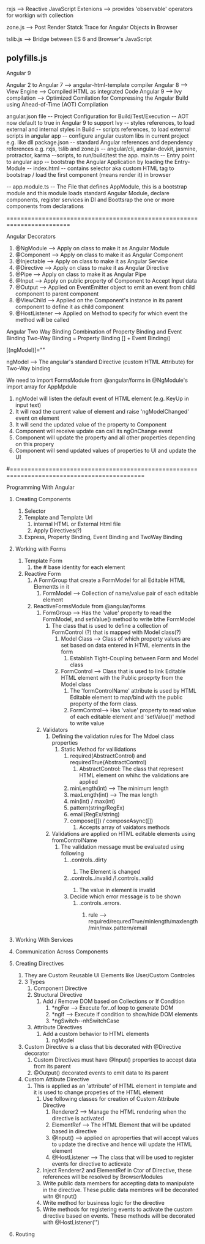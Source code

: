 rxjs --> Reactive JavaScript Extenions --> provides 'observable' operators for workign with collection

zone.js --> Post Render Statck Trace for Angular Objects in Browser

tslib.js --> Bridge between ES 6 and Browser's JavaScript

## polyfills.js

Angular 9

Angular 2 to Angular 7 --> angular-html-template compiler
Angular 8 --> View Engine --> Compiled HTML as integrated Code
Angular 9 --> Ivy compilation
--> Optimized Comilation for Compressing the Angular Build using Ahead-of-Time (AOT) Compilation

angular.json file
-- Project Configuration for Build/Test/Execution
-- AOT now default to true in Angular 9 to support Ivy
-- styles references, to load external and internal styles in Build
-- scripts references, to load external scripts in angular app
-- configure angular custom libs in current project e.g. like dll
package.json
-- standard Angular references and dependency references e.g. rxjs, tslib and zone.js
-- angular/cli, angular-devkit, jasmine, protractor, karma
--scripts, to run/build/test the app.
main.ts
-- Entry point to angular app
-- bootstrap the Angular Application by loading the Entry-Module
-- index.html
-- contains selector aka custom HTML tag to bootstrap / load the first component (means render it) in browser

-- app.module.ts
-- The File that defines AppModule, this is a bootstrap module and this module loads standard Angular Module, declare components, register services in DI and Boottsrap the one or more components from declarations

========================================================================

Angular Decorators

1. @NgModule --> Apply on class to make it as Angular Module
2. @Component --> Apply on class to make it as Angular Component
3. @Injectable --> Apply on class to make it as Angular Service
4. @Directive --> Apply on class to make it as Angular Directive
5. @Pipe --> Apply on class to make it as Angular Pipe
6. @Input --> Apply on public property of Component to Accept Input data
7. @Output --> Applied on EventEmitter object to emit an event from child component to parent component
8. @ViewChild --> Applied on the Component's instance in its parent component to define it as child component
9. @HostListener --> Applied on Method to specify for which event the method will be called

Angular Two Way Binding
Combination of Property Binding and Event Binding
Two-Way Binding = Property Binding [] + Event Binding()

[(ngModel)]="<PUBLIC-PROPERTY-FROM-COMPONENT-CLASS>"

ngModel --> The angular's standard Directive (custom HTML Attribute) for Two-Way binding

We need to import FormsModule from @angular/forms in @NgModule's import array for AppMpdule

1. ngModel will listen the default event of HTML element (e.g. KeyUp in input text)
2. It will read the current value of element and raise 'ngModelChanged' event on element
3. It will send the updated value of the property to Component
4. Component will receive update can call its ngOnChange event
5. Component will update the property and all other properties depending on this propery
6. Component will send updated values of properties to UI and update the UI

#============================================================================================

Programming With Angular

1. Creating Components
   1. Selector
   2. Template and Template Url
      1. internal HTML or External Html file
      2. Apply Directives(?)
   3. Express, Property Binding, Event Binding and TwoWay Binding
2. Working with Forms
   1. Template Form
      1. the # base identity for each element
   2. Reactive Form
      1. A FormGroup that create a FormModel for all Editable HTML Elementts in it 
         1. FormModel --> Collection of name/value pair of each editable element
      2. ReactiveFormsModule from @angular/forms
         1. FormGroup --> Has the 'value' property to read the FormModel, and setValue() method to write bthe FormModel
            1. The class that is used to define a collection of FormControl (?) that is mapped with Model class(?)
               1. Model Class --> Class of which property values are set based on data entered in HTML elements in the form
                  1. Establish Tight-Coupling between Form and Model class
               2. FormControl --> Class that is used to link Editable HTML element with the Public proeprty from the Model class 
                  1. The 'formControlName' attribute is used by HTML Editable element to map/bind with the public property of the form class. 
                  2. FormControl--> Has 'value' property to read value of each editable element and 'setValue()' method to write value
         2. Validators
            1. Defining the validation rules for The Mdoel class properties
               1. Static Method for valilidations
                  1. required(AbstractControl) and requiredTrue(AbstractControl)
                     1. AbstractControl: The class that represent HTML element on whihc the validations are applied
                  2. minLength(int) --> The minimum length
                  3. maxLength(int) --> The max length 
                  4. min(int) / max(int)
                  5. pattern(string/RegEx)
                  6. email(RegEx/string) 
                  7. compose([]) / composeAsync([])
                     1. Accepts array of vaidators methods
            2. Validations are applied on HTML editable elements using fromControlName
               1. The validation message must be evaluated using following
                  1. <FormGroup>.controls.<formControlName>.dirty
                     1. The Element is changed
                  2. <FormGroup>.controls.<formControlName>.invalid /!<FormGroup>.controls.<formControlName>.valid
                     1. The value in element is invalid
                  3. Decide which error message is to be shown
                     1. <FormGroup>.controls.<formControlName>.errors.<rule>
                        1. rule --> required/requredTrue/minlength/maxlength/min/max.pattern/email
3. Working With Services
4. Communication Across Components
  
5. Creating Directives
   1. They are Custom Reusable UI Elements like User/Custom Controles
   2. 3 Types
      1. Component Directive
      2. Structural Directive
         1. Add / Remove DOM based on Collections or If Condition
            1. \*ngFor --> Execute for..of loop to generate DOM
            2. \*ngIf --> Execute if condition to show/hide DOM elements
            3. \*ngSwitch--nhSwitchCase
      3. Attribute Directives
         1. Add a custom behavior to HTML elements
            1. ngModel
   3. Custom Directive is a class that bis decorated with @Directive decorator 
      1. Custom Directives must have @Input() properties to accept data from its parent
      2. @Output() decorated events to emit data to its parent
   4. Custom Attibute Directive
      1. This is applied as an 'attribute' of HTML element in template and it is used to change propeties of the HTML element
         1. Use following classes for creation of Custom Attribute Directive 
            1. Renderer2 --> Manage the HTML rendering when the directive is activated
            2. ElementRef --> The HTML Element that will be updated based in directive
            3. @Input() --> applied on aproperties that will accept values to update the directive and hence will update the HTML element
            4. @HostListener --> The class that will be used to register events for directive to acticvate
         2. Inject Renderer2 and ElementRef in Ctor of Directive, these references will be resolved by BrowserModules
         3. Write public data members for accepting data to manipulate in the directive. These public data membres will be decorated witn @Input()
         4. Write method for business logic for the directive
         5. Write methods for registering events to activate the custom directive based on events. These methods will be decorated with @HostListener('<NAME- OF-THE-EVENT>')  
6. Routing
